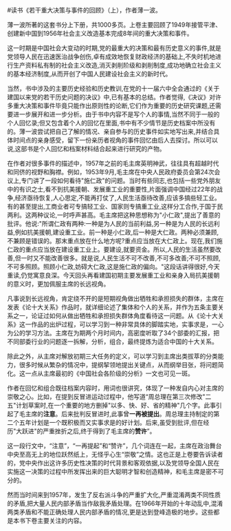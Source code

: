 #读书《若干重大决策与事件的回顾》（上），作者薄一波。

薄一波所著的这套书分上下册，共1000多页。上卷主要回顾了1949年接管平津、创建新中国到1956年社会主义改造基本完成8年间的重大决策和事件。

这一时期是中国社会大变动的时期,党的最重大的决策和最有历史意义的事件,就是党领导人民在迅速医治战争创伤,卓有成效地恢复财政经济的基础上,不失时机地进行生产资料私有制的社会主义改造,消灭剥削阶级和剥削制度,成功地确立社会主义的基本经济制度,从而开创了中国人民建设社会主义的新时代。

当然，书中涉及的主要历史经验和历史教训,在党的十一届六中全会通过的《关于建国以来党的若干历史问题的决议》中,已有基本的总结。作者觉得,《决议》对许多重大决策和事件毕竟只能作出原则性的论断,它们作为重要的历史研究课题,还需要进一步展开和进一步分析。由于书中内容不是写个人的事情,当然不同于一般的个人回忆录;但又包含着个人的回忆在里面,书中有不少情节是历史档案中所没有的。薄一波尝试把自己了解的情况、亲自参与的历史事件如实地写出来,并结合具体时间点的亲身感受，留下一份亲历者视角的事件回忆由后人去探讨。所以可以说,这部书是个人回忆和档案材料结合起来进行研究的产物。

在作者对很多事件的描述中，1957年之前的毛主席英明神武，往往具有超越时代和同侪的视野和胸襟。例如，1953年9月,毛主席在中央人民政府委员会第24次会议上,专门讲了一段如何看待"施仁政"的问题。当时有些同志,也包括一些党外朋友中的有识之士,看不到抗美援朝、发展重工业的重要性,片面强调中国经过22年的战争,经济亟待恢复,人心思定,不能再打仗了,人民生活亟待改善,应该多搞些轻工业。有的甚至提出,工商业者可专搞轻工业、国家则专搞重工业,这样分工合作,于国于民两利。这两种议论,一时呼声甚高。毛主席把这种思想称为"小仁政",提出了善意的批评。他说:"所谓仁政有两种:一种是为人民的当前利益,另一种是为人民的长远利益,例如抗美援朝,建设重工业。前一种是小仁政,后一种是大仁政。两种必须兼顾,不兼顾是错误的。那末重点放在什么地方呢?重点应当放在大仁政上。现在,我们施仁政的重点应当放在建设重工业上。要建设,就要资金。所以,人民的生活虽然要改善,但一时又不能改善很多。就是说,人民生活不可不改善,不可多改善;不可不照顾,不可多照顾。照顾小仁政,妨碍大仁政,这是施仁政的偏向。"这段话讲得很好,今天重读,仍觉寓意良深。今天回头再看建国初期主要发展重工业和亲身入局抗美援朝的意义时，更加佩服主席的长远视角。

凡事说到长远视角，肯定绕不开的是短期视角做出牺牲和承担损失的群体，主席在发表《论十大关系》作品时，就详细论述了集体和个人的关系，并作为五条主要关系之一，论证过如何从做出牺牲和承担损失群体角度看待这一问题。从《论十大关系》这一作品的出炉过程，可以学习到一种非常具体的脚踏实地，实事求是，一心为公的学习方法。主席在为期两个月时间内，高密度听取了34个部委的汇报，把不同部委行业的问题逐一拆解，分析，组合，最终提炼为适合中国的十大关系。

除此之外，从主席对解放初期三大任务的定义，可以学习到主席出类拔萃的分类能力，很多时候从繁杂的情况中，提纲挈领地提出关键点，从而纲举目张，将问题简化。这一点从主席最初的《中国社会各阶级的分析》一文也可见一斑。

作者在回忆和组合既往档案内容时，用词也很讲究，体现了一种发自内心对主席的崇敬之心。比如，在提到反冒进运动过程中，他写道“周总理在第三次修改"二五"计划草案时,在一个重要的地方删掉"以多、快、好、省的精神"几个字。此事引起了毛主席的**注意**。后来批判反冒进时,此事曾**一再被提出**。周总理主持制定的第二个五年计划是一个既积极而又实事求是的好计划。后来,虽受到批评,但在经历"大跃进"的严重挫折之后,终于得到了毛主席的**赞许**”。

这一段行文中，“注意”，“一再提起”和“赞许”，几个词连在一起，主席在政治舞台中央至高无上的地位跃然纸上，无怪乎心生“崇敬”之情。这也正是上卷要告诉读者的，党中央作出这许多历史性决策的时代背景和客观依据,以及党领导全国人民在实施这一决策的过程中所发挥出来的巨大聪明才智和创造精神，和毛主席是密不可分的。

然而当时间来到1957年，发生了反右派斗争的严重扩大化,严重混淆两类不同性质的矛盾,把大量人民内部矛盾当作敌我矛盾处理。在1966年开始的十年动乱中,混淆两类矛盾和不能正确处理人民内部矛盾的情况,更是达到登峰造极的地步。这些都是本书下卷主要关注的内容。